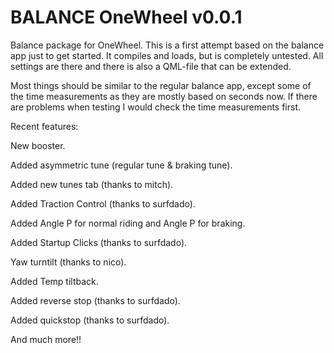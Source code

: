 # BALANCE OneWheel v0.0.1

Balance package for OneWheel. 
This is a first attempt based on the balance app just to get started. It compiles and loads, but is completely untested. All settings are there and there is also a QML-file that can be extended.

Most things should be similar to the regular balance app, except some of the time measurements as they are mostly based on seconds now. If there are problems when testing I would check the time measurements first.



Recent features:

New booster.

Added asymmetric tune (regular tune & braking tune).

Added new tunes tab (thanks to mitch).

Added Traction Control (thanks to surfdado).

Added Angle P for normal riding and Angle P for braking.

Added Startup Clicks (thanks to surfdado).

Yaw turntilt (thanks to nico).

Added Temp tiltback.

Added reverse stop (thanks to surfdado).

Added quickstop (thanks to surfdado).

And much more!!